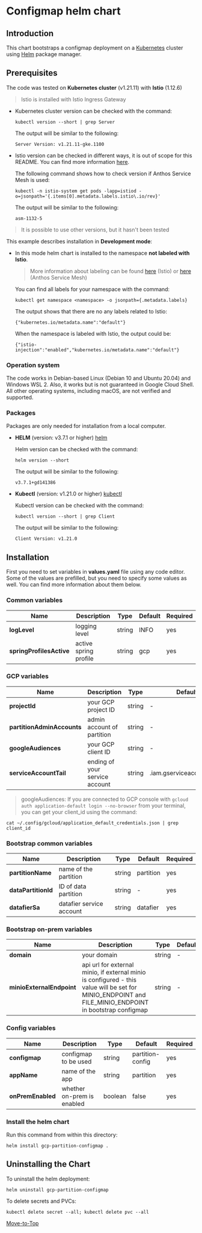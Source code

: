 <!--- Configmap -->

# Configmap helm chart

## Introduction

This chart bootstraps a configmap deployment on a [Kubernetes](https://kubernetes.io) cluster using [Helm](https://helm.sh) package manager.

## Prerequisites

The code was tested on **Kubernetes cluster** (v1.21.11) with **Istio** (1.12.6)
  > Istio is installed with Istio Ingress Gateway

- Kubernetes cluster version can be checked with the command:

    `kubectl version --short | grep Server`

    The output will be similar to the following:

  ```console
  Server Version: v1.21.11-gke.1100
  ```

- Istio version can be checked in different ways, it is out of scope for this README. You can find more information [here](https://istio.io/latest/docs/setup/install/).

    The following command shows how to check version if Anthos Service Mesh is used:

    `kubectl -n istio-system get pods -lapp=istiod -o=jsonpath='{.items[0].metadata.labels.istio\.io/rev}'`

    The output will be similar to the following:

  ```console
  asm-1132-5
  ```

> It is possible to use other versions, but it hasn't been tested

This example describes installation in **Development mode**:

- In this mode helm chart is installed to the namespace **not labeled with Istio**.
  > More information about labeling can be found [here](https://istio.io/latest/docs/setup/additional-setup/sidecar-injection) (Istio) or [here](https://cloud.google.com/service-mesh/docs/managed/select-a-release-channel#default-injection-labels) (Anthos Service Mesh)

    You can find all labels for your namespace with the command:

     `kubectl get namespace <namespace> -o jsonpath={.metadata.labels}`

    The output shows that there are no any labels related to Istio:
  
    ```console
    {"kubernetes.io/metadata.name":"default"}
    ```

    When the namespace is labeled with Istio, the output could be:

    ```console
    {"istio-injection":"enabled","kubernetes.io/metadata.name":"default"}
    ```

### Operation system

The code works in Debian-based Linux (Debian 10 and Ubuntu 20.04) and Windows WSL 2. Also, it works but is not guaranteed in Google Cloud Shell. All other operating systems, including macOS, are not verified and supported.

### Packages

Packages are only needed for installation from a local computer.

- **HELM** (version: v3.7.1 or higher) [helm](https://helm.sh/docs/intro/install/)

    Helm version can be checked with the command:

    `helm version --short`

    The output will be similar to the following:

  ```console
  v3.7.1+gd141386
  ```

- **Kubectl** (version: v1.21.0 or higher) [kubectl](https://kubernetes.io/docs/tasks/tools/#kubectl)

    Kubectl version can be checked with the command:

    `kubectl version --short | grep Client`

    The output will be similar to the following:

  ```console
  Client Version: v1.21.0
  ```

## Installation

First you need to set variables in **values.yaml** file using any code editor. Some of the values are prefilled, but you need to specify some values as well. You can find more information about them below.

### Common variables

| Name | Description | Type | Default |Required |
|------|-------------|------|---------|---------|
**logLevel** | logging level | string | INFO | yes
**springProfilesActive** | active spring profile | string | gcp | yes

### GCP variables

| Name | Description | Type | Default |Required |
|------|-------------|------|---------|---------|
**projectId** | your GCP project ID | string | -| yes
**partitionAdminAccounts** | admin account of partition | string | - | yes
**googleAudiences** | your GCP client ID | string | - | yes
**serviceAccountTail** | ending of your service account | string | .iam.gserviceaccount.com | yes

> googleAudiences: If you are connected to GCP console with `gcloud auth application-default login --no-browser` from your terminal, you can get your client_id using the command:

```console
cat ~/.config/gcloud/application_default_credentials.json | grep client_id
```

### Bootstrap common variables

| Name | Description | Type | Default |Required |
|------|-------------|------|---------|---------|
**partitionName** | name of the partition | string | partition | yes
**dataPartitionId** | ID of data partition | string | - | yes
**datafierSa** | datafier service account | string | datafier | yes

### Bootstrap on-prem variables

| Name | Description | Type | Default |Required |
|------|-------------|------|---------|---------|
**domain** | your domain | string | - | yes
**minioExternalEndpoint** | api url for external minio, if external minio is configured - this value will be set for MINIO_ENDPOINT and FILE_MINIO_ENDPOINT in bootstrap configmap| string | - | no

### Config variables

| Name | Description | Type | Default |Required |
|------|-------------|------|---------|---------|
**configmap** | configmap to be used | string | partition-config | yes
**appName** | name of the app | string | partition | yes
**onPremEnabled** | whether on-prem is enabled | boolean | false | yes

### Install the helm chart

Run this command from within this directory:

```console
helm install gcp-partition-configmap .
```

## Uninstalling the Chart

To uninstall the helm deployment:

```console
helm uninstall gcp-partition-configmap
```

To delete secrets and PVCs:

```console
kubectl delete secret --all; kubectl delete pvc --all
```

[Move-to-Top](#configmap-helm-chart)
